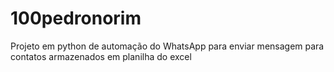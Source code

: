 # 100pedronorim
Projeto em python de automação do WhatsApp para enviar mensagem para contatos armazenados em planilha do excel
